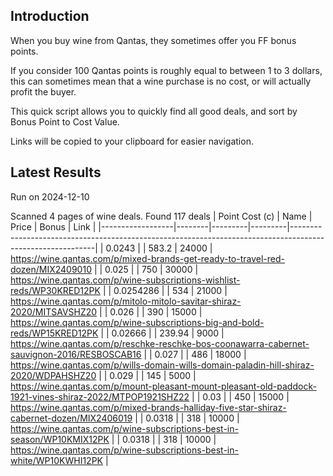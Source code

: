 ## Introduction

When you buy wine from Qantas, they sometimes offer you FF bonus points. 

If you consider 100 Qantas points is roughly equal to between 1 to 3 dollars, this can sometimes mean that a wine purchase is no cost, or will actually profit the buyer.

This quick script allows you to quickly find all good deals, and sort by Bonus Point to Cost Value.

Links will be copied to your clipboard for easier navigation.

## Latest Results

Run on 2024-12-10

Scanned 4 pages of wine deals.
Found 117 deals
|   Point Cost (c) | Name   |   Price |   Bonus | Link                                                                                                      |
|------------------|--------|---------|---------|-----------------------------------------------------------------------------------------------------------|
|        0.0243    |        |  583.2  |   24000 | https://wine.qantas.com/p/mixed-brands-get-ready-to-travel-red-dozen/MIX2409010                           |
|        0.025     |        |  750    |   30000 | https://wine.qantas.com/p/wine-subscriptions-wishlist-reds/WP30KRED12PK                                   |
|        0.0254286 |        |  534    |   21000 | https://wine.qantas.com/p/mitolo-mitolo-savitar-shiraz-2020/MITSAVSHZ20                                   |
|        0.026     |        |  390    |   15000 | https://wine.qantas.com/p/wine-subscriptions-big-and-bold-reds/WP15KRED12PK                               |
|        0.02666   |        |  239.94 |    9000 | https://wine.qantas.com/p/reschke-reschke-bos-coonawarra-cabernet-sauvignon-2016/RESBOSCAB16              |
|        0.027     |        |  486    |   18000 | https://wine.qantas.com/p/wills-domain-wills-domain-paladin-hill-shiraz-2020/WDPAHSHZ20                   |
|        0.029     |        |  145    |    5000 | https://wine.qantas.com/p/mount-pleasant-mount-pleasant-old-paddock-1921-vines-shiraz-2022/MTPOP1921SHZ22 |
|        0.03      |        |  450    |   15000 | https://wine.qantas.com/p/mixed-brands-halliday-five-star-shiraz-cabernet-dozen/MIX2406019                |
|        0.0318    |        |  318    |   10000 | https://wine.qantas.com/p/wine-subscriptions-best-in-season/WP10KMIX12PK                                  |
|        0.0318    |        |  318    |   10000 | https://wine.qantas.com/p/wine-subscriptions-best-in-white/WP10KWHI12PK                                   |

